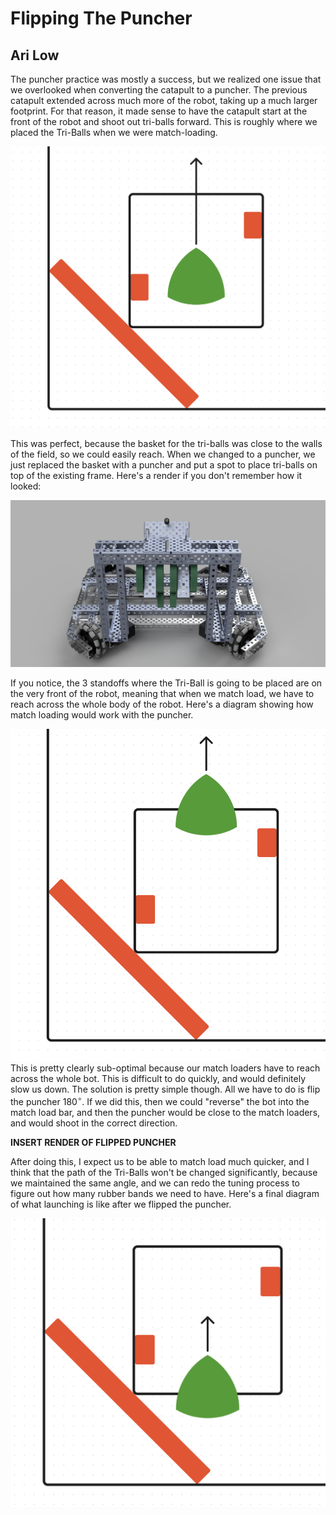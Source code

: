 # Flipping The Puncher
## Ari Low

The puncher practice was mostly a success, but we realized one issue that we overlooked when converting the catapult to a puncher. The previous catapult extended across much more of the robot, taking up a much larger footprint. For that reason, it made sense to have the catapult start at the front of the robot and shoot out tri-balls forward. This is roughly where we placed the Tri-Balls when we were match-loading. 

![](images/OldMatchLoading.png)

This was perfect, because the basket for the tri-balls was close to the walls of the field, so we could easily reach. When we changed to a puncher, we just replaced the basket with a puncher and put a spot to place tri-balls on top of the existing frame. Here's a render if you don't remember how it looked:

![](images/RobotWithPuncher.jpg)

If you notice, the 3 standoffs where the Tri-Ball is going to be placed are on the very front of the robot, meaning that when we match load, we have to reach across the whole body of the robot. Here's a diagram showing how match loading would work with the puncher. 

![](images/BadNewMatchLoading.png)
This is pretty clearly sub-optimal because our match loaders have to reach across the whole bot. This is difficult to do quickly, and would definitely slow us down. The solution is pretty simple though. All we have to do is flip the puncher $180^\circ$. If we did this, then we could "reverse" the bot into the match load bar, and then the puncher would be close to the match loaders, and would shoot in the correct direction. 

**INSERT RENDER OF FLIPPED PUNCHER**

After doing this, I expect us to be able to match load much quicker, and I think that the path of the Tri-Balls won't be changed significantly, because we maintained the same angle, and we can redo the tuning process to figure out how many rubber bands we need to have. Here's a final diagram of what launching is like after we flipped the puncher. 

![](images/FinalPuncher.png)